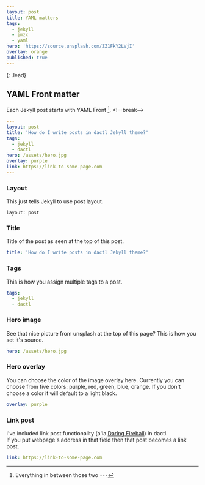 ```yaml
---
layout: post
title: YAML matters
tags:
  - jekyll
  - jmzx
  - yaml
hero: 'https://source.unsplash.com/ZZ1FkY2LVjI'
overlay: orange
published: true
---
```


{: .lead}

## YAML Front matter
Each Jekyll post starts with YAML Front [^1].
<!–-break-–>

~~~yaml
---
layout: post
title: 'How do I write posts in dactl Jekyll theme?'
tags:
  - jekyll
  - dactl
hero: /assets/hero.jpg
overlay: purple
link: https://link-to-some-page.com
---
~~~

### Layout
This just tells Jekyll to use post layout.
~~~
layout: post
~~~

### Title
Title of the post as seen at the top of this post.
```yaml
title: 'How do I write posts in dactl Jekyll theme?'
```

### Tags
This is how you assign multiple tags to a post.
```yaml
tags:
  - jekyll
  - dactl
```

### Hero image
See that nice picture from unsplash at the top of this page? This is how you set it's source.
```yaml
hero: /assets/hero.jpg
```

### Hero overlay
You can choose the color of the image overlay here.
Currently you can choose from five colors: purple, red, green, blue, orange.
If you don't choose a color it will default to a light black.
```yaml
overlay: purple
```

### Link post
I've included link post functionality (a'la [Daring Fireball](https://daringfireball.net/)) in dactl.  
If you put webpage's address in that field then that post becomes a link post.  
```yaml
link: https://link-to-some-page.com
```

[^1]: Everything in between those two `---`
